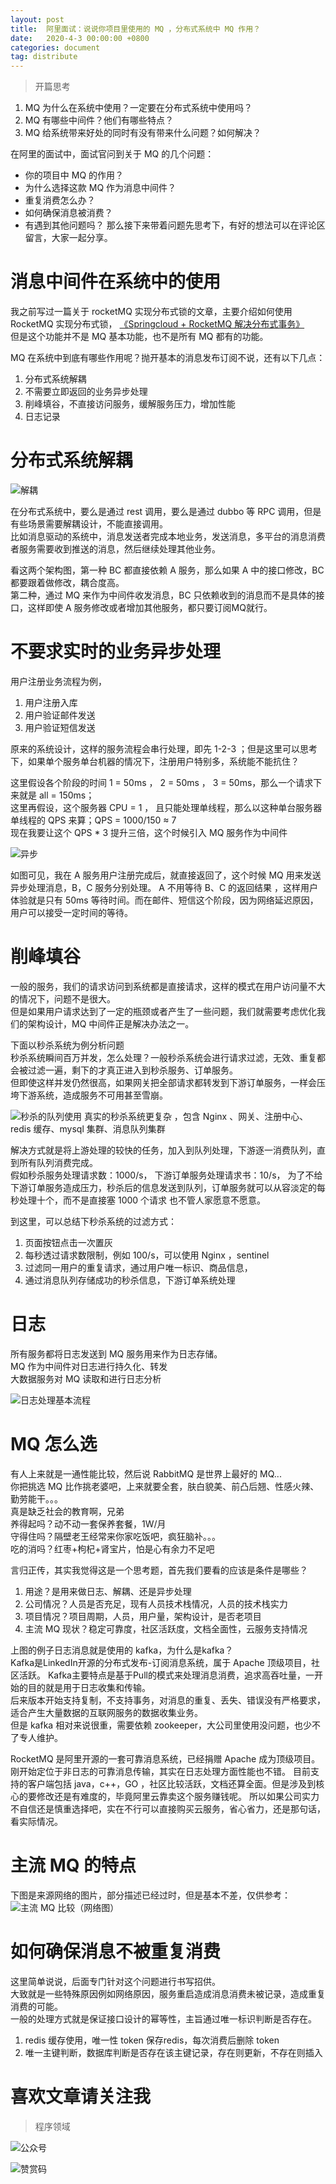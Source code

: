 ```yaml
---
layout: post
title:  阿里面试：说说你项目里使用的 MQ ，分布式系统中 MQ 作用？
date:   2020-4-3 00:00:00 +0800
categories: document
tag: distribute
---
```


>开篇思考
1. MQ 为什么在系统中使用？一定要在分布式系统中使用吗？
2. MQ 有哪些中间件？他们有哪些特点？
3. MQ 给系统带来好处的同时有没有带来什么问题？如何解决？

在阿里的面试中，面试官问到关于 MQ 的几个问题：
* 你的项目中 MQ 的作用？
* 为什么选择这款 MQ 作为消息中间件？
* 重复消费怎么办？
* 如何确保消息被消费？
* 有遇到其他问题吗？
那么接下来带着问题先思考下，有好的想法可以在评论区留言，大家一起分享。

# 消息中间件在系统中的使用
我之前写过一篇关于 rocketMQ 实现分布式锁的文章，主要介绍如何使用 RocketMQ 实现分布式锁，
[《Springcloud + RocketMQ 解决分布式事务》](https://mp.weixin.qq.com/s/QSxVscvMVuJpt6yXrrkXbg)  
但是这个功能并不是 MQ 基本功能，也不是所有 MQ 都有的功能。

MQ 在系统中到底有哪些作用呢？抛开基本的消息发布订阅不说，还有以下几点：
1. 分布式系统解耦
2. 不需要立即返回的业务异步处理
3. 削峰填谷，不直接访问服务，缓解服务压力，增加性能
4. 日志记录

# 分布式系统解耦

![解耦](https://torgor.github.io/styles/images/distribute/MQ-解耦.png)

在分布式系统中，要么是通过 rest 调用，要么是通过 dubbo 等 RPC 调用，但是有些场景需要解耦设计，不能直接调用。  
比如消息驱动的系统中，消息发送者完成本地业务，发送消息，多平台的消息消费者服务需要收到推送的消息，然后继续处理其他业务。

看这两个架构图，第一种 BC 都直接依赖 A 服务，那么如果 A 中的接口修改，BC 都要跟着做修改，耦合度高。  
第二种，通过 MQ 来作为中间件收发消息，BC 只依赖收到的消息而不是具体的接口，这样即使 A 服务修改或者增加其他服务，都只要订阅MQ就行。

# 不要求实时的业务异步处理

用户注册业务流程为例，
1. 用户注册入库
2. 用户验证邮件发送 
3. 用户验证短信发送

原来的系统设计，这样的服务流程会串行处理，即先 1-2-3 ；但是这里可以思考下，如果单个服务单台机器的情况下，注册用户特别多，系统能不能抗住？

这里假设各个阶段的时间 1 = 50ms ， 2 = 50ms ， 3 = 50ms，那么一个请求下来就是 all = 150ms；  
这里再假设，这个服务器 CPU = 1 ， 且只能处理单线程，那么以这种单台服务器单线程的 QPS 来算；QPS = 1000/150 ≈ 7  
现在我要让这个 QPS * 3 提升三倍，这个时候引入 MQ 服务作为中间件

![异步](https://torgor.github.io/styles/images/distribute/MQ-sync.png)

如图可见，我在 A 服务用户注册完成后，就直接返回了，这个时候 MQ 用来发送异步处理消息，B，C 服务分别处理。
A 不用等待 B、C 的返回结果 ，这样用户体验就是只有 50ms 等待时间。而在邮件、短信这个阶段，因为网络延迟原因，
用户可以接受一定时间的等待。

# 削峰填谷
一般的服务，我们的请求访问到系统都是直接请求，这样的模式在用户访问量不大的情况下，问题不是很大。  
但是如果用户请求达到了一定的瓶颈或者产生了一些问题，我们就需要考虑优化我们的架构设计，MQ 中间件正是解决办法之一。  

下面以秒杀系统为例分析问题  
秒杀系统瞬间百万并发，怎么处理？一般秒杀系统会进行请求过滤，无效、重复都会被过滤一遍，剩下的才真正进入到秒杀服务、订单服务。  
但即使这样并发仍然很高，如果网关把全部请求都转发到下游订单服务，一样会压垮下游系统，造成服务不可用甚至雪崩。  

![秒杀的队列使用](https://torgor.github.io/styles/images/distribute/MQ-seckill.png)
真实的秒杀系统更复杂 ，包含 Nginx 、网关、注册中心、redis 缓存、mysql 集群、消息队列集群

解决方式就是将上游处理的较快的任务，加入到队列处理，下游逐一消费队列，直到所有队列消费完成。  
假如秒杀服务处理请求数：1000/s，
下游订单服务处理请求书：10/s，
为了不给下游订单服务造成压力，秒杀后的信息发送到队列，订单服务就可以从容淡定的每秒处理十个，而不是直接塞 1000 个请求
也不管人家愿意不愿意。

到这里，可以总结下秒杀系统的过滤方式：
1. 页面按钮点击一次置灰
2. 每秒透过请求数限制，例如 100/s，可以使用 Nginx ，sentinel
3. 过滤同一用户的重复请求，通过用户唯一标识、商品信息，
4. 通过消息队列存储成功的秒杀信息，下游订单系统处理

# 日志
所有服务都将日志发送到 MQ 服务用来作为日志存储。  
MQ 作为中间件对日志进行持久化、转发  
大数据服务对 MQ 读取和进行日志分析

![日志处理基本流程](https://torgor.github.io/styles/images/distribute/MQ-log-deal.png)

# MQ 怎么选
有人上来就是一通性能比较，然后说 RabbitMQ 是世界上最好的 MQ...   
你把挑选 MQ 比作挑老婆吧，上来就要全套，肤白貌美、前凸后翘、性感火辣、勤劳能干。。。  
真是缺乏社会的教育啊，兄弟  
养得起吗？动不动一套保养套餐，1W/月    
守得住吗？隔壁老王经常来你家吃饭吧，疯狂脑补。。。    
吃的消吗？红枣+枸杞+肾宝片，怕是心有余力不足吧  

言归正传，其实我觉得这是一个思考题，首先我们要看的应该是条件是哪些？  
1. 用途？是用来做日志、解耦、还是异步处理
2. 公司情况？人员是否充足，现有人员技术栈情况，人员的技术栈实力
3. 项目情况？项目周期，人员，用户量，架构设计，是否老项目
4. 主流 MQ 现状？稳定可靠度，社区活跃度，文档全面性，云服务支持情况

上图的例子日志消息就是使用的 kafka，为什么是kafka？  
Kafka是LinkedIn开源的分布式发布-订阅消息系统，属于 Apache 顶级项目，社区活跃。
Kafka主要特点是基于Pull的模式来处理消息消费，追求高吞吐量，一开始的目的就是用于日志收集和传输。  
后来版本开始支持复制，不支持事务，对消息的重复、丢失、错误没有严格要求，适合产生大量数据的互联网服务的数据收集业务。  
但是 kafka 相对来说很重，需要依赖 zookeeper，大公司里使用没问题，也少不了专人维护。

RocketMQ 是阿里开源的一套可靠消息系统，已经捐赠 Apache 成为顶级项目。刚开始定位于非日志的可靠消息传输，其实在日志处理方面性能也不错。
目前支持的客户端包括 java，c++，GO ，社区比较活跃，文档还算全面。但是涉及到核心的要修改还是有难度的，毕竟阿里云靠卖这个服务赚钱呢。
所以如果公司实力不自信还是慎重选择吧，实在不行可以直接购买云服务，省心省力，还是那句话，看实际情况。

# 主流 MQ 的特点 
下图是来源网络的图片，部分描述已经过时，但是基本不差，仅供参考：
![主流 MQ 比较（网络图）](https://torgor.github.io/styles/images/distribute/distribute-mq-compare.jpg)

# 如何确保消息不被重复消费
这里简单说说，后面专门针对这个问题进行书写招供。  
大致就是一些特殊原因例如网络原因，服务重启造成消息消费未被记录，造成重复消费的可能。  
一般的处理方式就是保证接口设计的幂等性，主旨通过唯一标识判断是否存在。  
1. redis 缓存使用，唯一性 token 保存redis，每次消费后删除 token
2. 唯一主键判断，数据库判断是否存在该主键记录，存在则更新，不存在则插入


# 喜欢文章请关注我  
> 程序领域

![公众号](https://torgor.github.io/styles/images/my-public-ma.png)

![赞赏码](https://torgor.github.io/styles/images/my-zanshang-ma.png)








